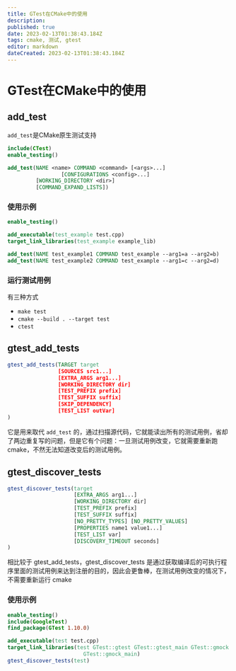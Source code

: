 ```yaml
---
title: GTest在CMake中的使用
description: 
published: true
date: 2023-02-13T01:38:43.184Z
tags: cmake, 测试, gtest
editor: markdown
dateCreated: 2023-02-13T01:38:43.184Z
---
```


# GTest在CMake中的使用
## add_test
`add_test`是CMake原生测试支持
```cmake
include(CTest)
enable_testing()

add_test(NAME <name> COMMAND <command> [<args>...]
				 [CONFIGURATIONS <config>...]
         [WORKING_DIRECTORY <dir>]
         [COMMAND_EXPAND_LISTS])
```
### 使用示例
```cmake
enable_testing()

add_executable(test_example test.cpp)
target_link_libraries(test_example example_lib)

add_test(NAME test_example1 COMMAND test_example --arg1=a --arg2=b)
add_test(NAME test_example2 COMMAND test_example --arg1=c --arg2=d)
```
### 运行测试用例
有三种方式
- `make test`
- `cmake --build . --target test`
- `ctest`

## gtest_add_tests

```cmake
gtest_add_tests(TARGET target
                [SOURCES src1...]
                [EXTRA_ARGS arg1...]
                [WORKING_DIRECTORY dir]
                [TEST_PREFIX prefix]
                [TEST_SUFFIX suffix]
                [SKIP_DEPENDENCY]
                [TEST_LIST outVar]
)
```
它是用来取代 `add_test` 的，通过扫描源代码，它就能读出所有的测试用例，省却了两边重复写的问题，但是它有个问题：一旦测试用例改变，它就需要重新跑 cmake，不然无法知道改变后的测试用例。

## gtest_discover_tests

```cmake
gtest_discover_tests(target
                     [EXTRA_ARGS arg1...]
                     [WORKING_DIRECTORY dir]
                     [TEST_PREFIX prefix]
                     [TEST_SUFFIX suffix]
                     [NO_PRETTY_TYPES] [NO_PRETTY_VALUES]
                     [PROPERTIES name1 value1...]
                     [TEST_LIST var]
                     [DISCOVERY_TIMEOUT seconds]
)
```
相比较于 gtest_add_tests，gtest_discover_tests 是通过获取编译后的可执行程序里面的测试用例来达到注册的目的，因此会更鲁棒，在测试用例改变的情况下，不需要重新运行 cmake
### 使用示例
```cmake
enable_testing()
include(GoogleTest)
find_package(GTest 1.10.0)

add_executable(test test.cpp)
target_link_libraries(test GTest::gtest GTest::gtest_main GTest::gmock
                        GTest::gmock_main)
gtest_discover_tests(test)
```
